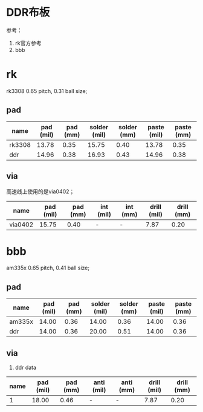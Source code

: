 # DDR布板

参考：

1. rk官方参考
2. bbb

# rk

rk3308 0.65 pitch, 0.31 ball size;

## pad

|name|pad (mil)|pad (mm)|solder (mil)|solder (mm)|paste (mil)|paste (mm)|
|--|--|--|--|--|--|--|
|rk3308|13.78|0.35|15.75|0.40|13.78|0.35|
|ddr|14.96|0.38|16.93|0.43|14.96|0.38|

## via

高速线上使用的是via0402；

|name|pad (mil)|pad (mm)|int (mil)|int (mm)|drill (mil)|drill (mm)|
|--|--|--|--|--|--|--|
|via0402|15.75|0.40|-|-|7.87|0.20|

# bbb

am335x 0.65 pitch, 0.41 ball size;

## pad

|name|pad (mil)|pad (mm)|solder (mil)|solder (mm)|paste (mil)|paste (mm)|
|--|--|--|--|--|--|--|
|am335x|14.00|0.36|14.00|0.36|14.00|0.36|
|ddr|14.00|0.36|20.00|0.51|14.00|0.36|

## via

1. ddr data

|name|pad (mil)|pad (mm)|anti (mil)|anti (mm)|drill (mil)|drill (mm)|
|--|--|--|--|--|--|--|
|1|18.00|0.46|-|-|7.87|0.20|38.00|0.97|8.00|0.20|





